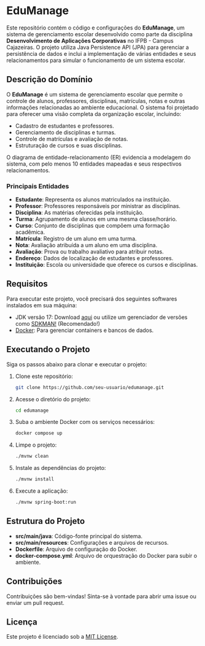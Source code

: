 
# EduManage

Este repositório contém o código e configurações do **EduManage**, um sistema de gerenciamento escolar desenvolvido como parte da disciplina **Desenvolvimento de Aplicações Corporativas** no IFPB - Campus Cajazeiras. O projeto utiliza Java Persistence API (JPA) para gerenciar a persistência de dados e inclui a implementação de várias entidades e seus relacionamentos para simular o funcionamento de um sistema escolar.

## Descrição do Domínio

O **EduManage** é um sistema de gerenciamento escolar que permite o controle de alunos, professores, disciplinas, matrículas, notas e outras informações relacionadas ao ambiente educacional. O sistema foi projetado para oferecer uma visão completa da organização escolar, incluindo:

- Cadastro de estudantes e professores.
- Gerenciamento de disciplinas e turmas.
- Controle de matrículas e avaliação de notas.
- Estruturação de cursos e suas disciplinas.

O diagrama de entidade-relacionamento (ER) evidencia a modelagem do sistema, com pelo menos 10 entidades mapeadas e seus respectivos relacionamentos.

### Principais Entidades

- **Estudante**: Representa os alunos matriculados na instituição.
- **Professor**: Professores responsáveis por ministrar as disciplinas.
- **Disciplina**: As matérias oferecidas pela instituição.
- **Turma**: Agrupamento de alunos em uma mesma classe/horário.
- **Curso**: Conjunto de disciplinas que compõem uma formação acadêmica.
- **Matrícula**: Registro de um aluno em uma turma.
- **Nota**: Avaliação atribuída a um aluno em uma disciplina.
- **Avaliação**: Prova ou trabalho avaliativo para atribuir notas.
- **Endereço**: Dados de localização de estudantes e professores.
- **Instituição**: Escola ou universidade que oferece os cursos e disciplinas.

## Requisitos

Para executar este projeto, você precisará dos seguintes softwares instalados em sua máquina:

- JDK versão 17: Download [aqui](https://www.oracle.com/br/java/technologies/downloads/#jdk17) ou utilize um gerenciador de versões como [SDKMAN!](https://sdkman.io/install) (Recomendado!)
- [Docker](https://www.docker.com/products/docker-desktop): Para gerenciar containers e bancos de dados.

## Executando o Projeto

Siga os passos abaixo para clonar e executar o projeto:

1. Clone este repositório:
   ```bash
   git clone https://github.com/seu-usuario/edumanage.git
   ```

2. Acesse o diretório do projeto:
   ```bash
   cd edumanage
   ```

3. Suba o ambiente Docker com os serviços necessários:
   ```bash
   docker compose up
   ```

4. Limpe o projeto:
   ```bash
   ./mvnw clean
   ```

5. Instale as dependências do projeto:
   ```bash
   ./mvnw install
   ```

6. Execute a aplicação:
   ```bash
   ./mvnw spring-boot:run
   ```

## Estrutura do Projeto

- **src/main/java**: Código-fonte principal do sistema.
- **src/main/resources**: Configurações e arquivos de recursos.
- **Dockerfile**: Arquivo de configuração do Docker.
- **docker-compose.yml**: Arquivo de orquestração do Docker para subir o ambiente.

## Contribuições

Contribuições são bem-vindas! Sinta-se à vontade para abrir uma issue ou enviar um pull request.

## Licença

Este projeto é licenciado sob a [MIT License](LICENSE).
